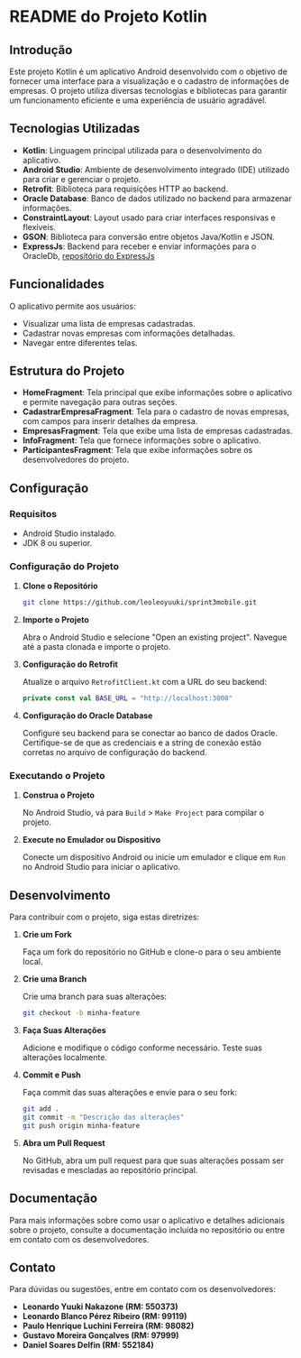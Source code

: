 # README do Projeto Kotlin

## Introdução

Este projeto Kotlin é um aplicativo Android desenvolvido com o objetivo de fornecer uma interface para a visualização e o cadastro de informações de empresas. O projeto utiliza diversas tecnologias e bibliotecas para garantir um funcionamento eficiente e uma experiência de usuário agradável.

## Tecnologias Utilizadas

- **Kotlin**: Linguagem principal utilizada para o desenvolvimento do aplicativo.
- **Android Studio**: Ambiente de desenvolvimento integrado (IDE) utilizado para criar e gerenciar o projeto.
- **Retrofit**: Biblioteca para requisições HTTP ao backend.
- **Oracle Database**: Banco de dados utilizado no backend para armazenar informações.
- **ConstraintLayout**: Layout usado para criar interfaces responsivas e flexíveis.
- **GSON**: Biblioteca para conversão entre objetos Java/Kotlin e JSON.
- **ExpressJs**: Backend para receber e enviar informações para o OracleDb, [repositório do ExpressJs](https://github.com/leoleoyuuki/expressSprint3Plussoft)

## Funcionalidades

O aplicativo permite aos usuários:
- Visualizar uma lista de empresas cadastradas.
- Cadastrar novas empresas com informações detalhadas.
- Navegar entre diferentes telas.

## Estrutura do Projeto

- **HomeFragment**: Tela principal que exibe informações sobre o aplicativo e permite navegação para outras seções.
- **CadastrarEmpresaFragment**: Tela para o cadastro de novas empresas, com campos para inserir detalhes da empresa.
- **EmpresasFragment**: Tela que exibe uma lista de empresas cadastradas.
- **InfoFragment**: Tela que fornece informações sobre o aplicativo.
- **ParticipantesFragment**: Tela que exibe informações sobre os desenvolvedores do projeto.

## Configuração

### Requisitos

- Android Studio instalado.
- JDK 8 ou superior.

### Configuração do Projeto

1. **Clone o Repositório**

   ````bash
   git clone https://github.com/leoleoyuuki/sprint3mobile.git
   ````

2. **Importe o Projeto**

   Abra o Android Studio e selecione "Open an existing project". Navegue até a pasta clonada e importe o projeto.

3. **Configuração do Retrofit**

   Atualize o arquivo `RetrofitClient.kt` com a URL do seu backend:

   ````kotlin
   private const val BASE_URL = "http://localhost:3000"
   ````

4. **Configuração do Oracle Database**

   Configure seu backend para se conectar ao banco de dados Oracle. Certifique-se de que as credenciais e a string de conexão estão corretas no arquivo de configuração do backend.

### Executando o Projeto

1. **Construa o Projeto**

   No Android Studio, vá para `Build` > `Make Project` para compilar o projeto.

2. **Execute no Emulador ou Dispositivo**

   Conecte um dispositivo Android ou inicie um emulador e clique em `Run` no Android Studio para iniciar o aplicativo.

## Desenvolvimento

Para contribuir com o projeto, siga estas diretrizes:

1. **Crie um Fork**

   Faça um fork do repositório no GitHub e clone-o para o seu ambiente local.

2. **Crie uma Branch**

   Crie uma branch para suas alterações:

   ````bash
   git checkout -b minha-feature
   ````

3. **Faça Suas Alterações**

   Adicione e modifique o código conforme necessário. Teste suas alterações localmente.

4. **Commit e Push**

   Faça commit das suas alterações e envie para o seu fork:

   ````bash
   git add .
   git commit -m "Descrição das alterações"
   git push origin minha-feature
   ````

5. **Abra um Pull Request**

   No GitHub, abra um pull request para que suas alterações possam ser revisadas e mescladas ao repositório principal.

## Documentação

Para mais informações sobre como usar o aplicativo e detalhes adicionais sobre o projeto, consulte a documentação incluída no repositório ou entre em contato com os desenvolvedores.

## Contato

Para dúvidas ou sugestões, entre em contato com os desenvolvedores:

- **Leonardo Yuuki Nakazone (RM: 550373)**
- **Leonardo Blanco Pérez Ribeiro (RM: 99119)**
- **Paulo Henrique Luchini Ferreira (RM: 98082)**
- **Gustavo Moreira Gonçalves (RM: 97999)**
- **Daniel Soares Delfin (RM: 552184)**

